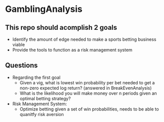# GamblingAnalysis

## This repo should acomplish 2 goals
 * Identify the amount of edge needed to make a sports betting business viable
 * Provide the tools to function as a risk management system

## Questions
 * Regarding the first goal
 	* Given a vig, what is lowest win probability per bet needed to get a non-zero expected log return?  (answered in BreakEvenAnalysis)
 	* What is the likelihood you will make money over n periods given an optimal betting strategy?
 * Risk Management System:
    * Optimize betting given a set of win probabilities, needs to be able to quanitfy risk aversion